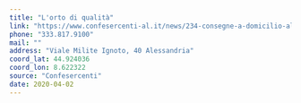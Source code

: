 ```yaml
---
title: "L'orto di qualità"
link: "https://www.confesercenti-al.it/news/234-consegne-a-domicilio-alessandria-lista-aggiornata-al-26-marzo.html"
phone: "333.817.9100"
mail: ""
address: "Viale Milite Ignoto, 40 Alessandria"
coord_lat: 44.924036
coord_lon: 8.622322
source: "Confesercenti"
date: 2020-04-02
---
```



